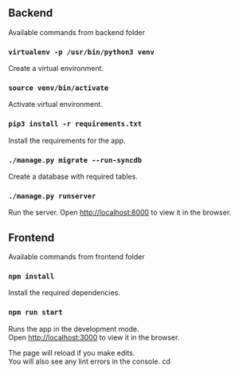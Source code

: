 
## Backend

Available commands from backend folder

### `virtualenv -p /usr/bin/python3 venv`

Create a virtual environment.

### `source venv/bin/activate`

Activate virtual environment.


### `pip3 install -r requirements.txt`

Install the requirements for the app.


### `./manage.py migrate --run-syncdb`

Create a database with required tables.

### `./manage.py runserver`

Run the server. Open [http://localhost:8000](http://localhost:8000) to view it in the browser.


## Frontend

Available commands from frontend folder

### `npm install`

Install the required dependencies.


### `npm run start`

Runs the app in the development mode.<br />
Open [http://localhost:3000](http://localhost:3000) to view it in the browser.

The page will reload if you make edits.<br />
You will also see any lint errors in the console.
cd